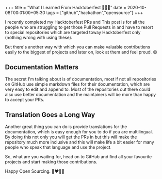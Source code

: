 +++
title = "What I Learned From Hacktoberfest 🥳🧑‍💻"
date = 2020-10-08T00:01:00+05:30
tags = ["github","hackathon","opensource"]
+++

I recently completed my Hacktoberfest PRs and
This post is for all the people who are struggling to get those Pull Requests in and have to resort to special repositories which are targeted toway Hacktoberfest only (nothing wrong with using these).

But there's another way with which you can make valuable contributions easily to the biggest of projects and later on, look at them and feel proud. 😄

## Documentation Matters

The secret I'm talking about is of documentation, most if not all repositories on GitHub use simple markdown files for their documentation, which are very easy to edit and append to. Most of the repositories out there could also use better documentation and the maintainers will be more than happy to accept your PRs.

## Translation Goes a Long Way

Another great thing you can do is provide translations for the documentation, which is easy enough for you to do if you are multilingual. By doing this not only you will get the PRs in but this will make the repository much more inclusive and this will make life a bit easier for many people who speak that language and use the project.

So, what are you waiting for, head on to GitHub and find all your favourite projects and start making those contributions.

Happy Open Sourcing. 🎉❤️🙏🏼
